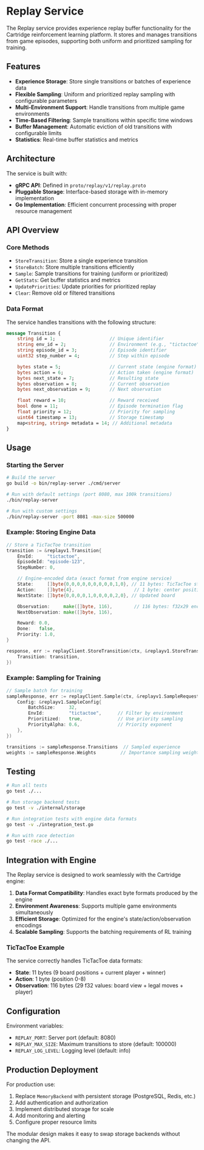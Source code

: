 # Replay Service

The Replay service provides experience replay buffer functionality for the Cartridge reinforcement learning platform. It stores and manages transitions from game episodes, supporting both uniform and prioritized sampling for training.

## Features

- **Experience Storage**: Store single transitions or batches of experience data
- **Flexible Sampling**: Uniform and prioritized replay sampling with configurable parameters
- **Multi-Environment Support**: Handle transitions from multiple game environments
- **Time-Based Filtering**: Sample transitions within specific time windows
- **Buffer Management**: Automatic eviction of old transitions with configurable limits
- **Statistics**: Real-time buffer statistics and metrics

## Architecture

The service is built with:
- **gRPC API**: Defined in `proto/replay/v1/replay.proto`
- **Pluggable Storage**: Interface-based storage with in-memory implementation
- **Go Implementation**: Efficient concurrent processing with proper resource management

## API Overview

### Core Methods

- `StoreTransition`: Store a single experience transition
- `StoreBatch`: Store multiple transitions efficiently
- `Sample`: Sample transitions for training (uniform or prioritized)
- `GetStats`: Get buffer statistics and metrics
- `UpdatePriorities`: Update priorities for prioritized replay
- `Clear`: Remove old or filtered transitions

### Data Format

The service handles transitions with the following structure:

```protobuf
message Transition {
    string id = 1;                    // Unique identifier
    string env_id = 2;                // Environment (e.g., "tictactoe")
    string episode_id = 3;            // Episode identifier
    uint32 step_number = 4;           // Step within episode

    bytes state = 5;                  // Current state (engine format)
    bytes action = 6;                 // Action taken (engine format)
    bytes next_state = 7;             // Resulting state
    bytes observation = 8;            // Current observation
    bytes next_observation = 9;       // Next observation

    float reward = 10;                // Reward received
    bool done = 11;                   // Episode termination flag
    float priority = 12;              // Priority for sampling
    uint64 timestamp = 13;            // Storage timestamp
    map<string, string> metadata = 14; // Additional metadata
}
```

## Usage

### Starting the Server

```bash
# Build the server
go build -o bin/replay-server ./cmd/server

# Run with default settings (port 8080, max 100k transitions)
./bin/replay-server

# Run with custom settings
./bin/replay-server -port 8081 -max-size 500000
```

### Example: Storing Engine Data

```go
// Store a TicTacToe transition
transition := &replayv1.Transition{
    EnvId:     "tictactoe",
    EpisodeId: "episode-123",
    StepNumber: 0,

    // Engine-encoded data (exact format from engine service)
    State:     []byte{0,0,0,0,0,0,0,0,0,1,0}, // 11 bytes: TicTacToe state
    Action:    []byte{4},                      // 1 byte: center position
    NextState: []byte{0,0,0,0,1,0,0,0,0,2,0}, // Updated board

    Observation:     make([]byte, 116),        // 116 bytes: f32x29 encoding
    NextObservation: make([]byte, 116),

    Reward: 0.0,
    Done:   false,
    Priority: 1.0,
}

response, err := replayClient.StoreTransition(ctx, &replayv1.StoreTransitionRequest{
    Transition: transition,
})
```

### Example: Sampling for Training

```go
// Sample batch for training
sampleResponse, err := replayClient.Sample(ctx, &replayv1.SampleRequest{
    Config: &replayv1.SampleConfig{
        BatchSize:     32,
        EnvId:         "tictactoe",      // Filter by environment
        Prioritized:   true,             // Use priority sampling
        PriorityAlpha: 0.6,              // Priority exponent
    },
})

transitions := sampleResponse.Transitions  // Sampled experience
weights := sampleResponse.Weights         // Importance sampling weights
```

## Testing

```bash
# Run all tests
go test ./...

# Run storage backend tests
go test -v ./internal/storage

# Run integration tests with engine data formats
go test -v ./integration_test.go

# Run with race detection
go test -race ./...
```

## Integration with Engine

The Replay service is designed to work seamlessly with the Cartridge engine:

1. **Data Format Compatibility**: Handles exact byte formats produced by the engine
2. **Environment Awareness**: Supports multiple game environments simultaneously
3. **Efficient Storage**: Optimized for the engine's state/action/observation encodings
4. **Scalable Sampling**: Supports the batching requirements of RL training

### TicTacToe Example

The service correctly handles TicTacToe data formats:
- **State**: 11 bytes (9 board positions + current player + winner)
- **Action**: 1 byte (position 0-8)
- **Observation**: 116 bytes (29 f32 values: board view + legal moves + player)

## Configuration

Environment variables:
- `REPLAY_PORT`: Server port (default: 8080)
- `REPLAY_MAX_SIZE`: Maximum transitions to store (default: 100000)
- `REPLAY_LOG_LEVEL`: Logging level (default: info)

## Production Deployment

For production use:
1. Replace `MemoryBackend` with persistent storage (PostgreSQL, Redis, etc.)
2. Add authentication and authorization
3. Implement distributed storage for scale
4. Add monitoring and alerting
5. Configure proper resource limits

The modular design makes it easy to swap storage backends without changing the API.
